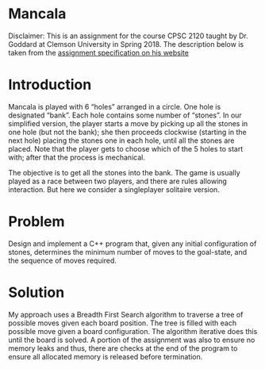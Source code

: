 # Mancala
Disclaimer: This is an assignment for the course CPSC 2120 taught by Dr. Goddard at Clemson University in Spring 2018.  The description below is taken from the [assignment specification on his website](https://people.cs.clemson.edu/~goddard/handouts/cpsc2120/ASG/asg3.pdf)

# Introduction
Mancala is played with 6 “holes” arranged in a circle. One hole is designated “bank”. Each
hole contains some number of “stones”. In our simplified version, the player starts a move by
picking up all the stones in one hole (but not the bank); she then proceeds clockwise (starting
in the next hole) placing the stones one in each hole, until all the stones are placed. Note
that the player gets to choose which of the 5 holes to start with; after that the process is
mechanical.

The objective is to get all the stones into the bank. The game is usually played as a race
between two players, and there are rules allowing interaction. But here we consider a singleplayer solitaire version.

# Problem
Design and implement a C++ program that, given any initial configuration of
stones, determines the minimum number of moves to the goal-state, and the sequence of moves required.

# Solution
My approach uses a Breadth First Search algorithm to traverse a tree of possible moves given each board position.  The tree is filled with each possible move given a board configuration.  The algorithm iterative does this until the board is solved.  A portion of the assignment was also to ensure no memory leaks and thus, there are checks at the end of the program to ensure all allocated memory is released before termination.
